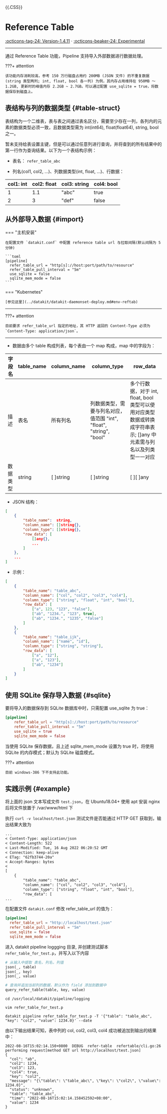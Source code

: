 {{.CSS}}

# Reference Table

[:octicons-tag-24: Version-1.4.11](../datakit/changelog.md#cl-1.4.11) ·
[:octicons-beaker-24: Experimental](../datakit/index.md#experimental)

---

通过 Reference Table 功能，Pipeline 支持导入外部数据进行数据处理。

???+ attention

    该功能内存消耗较高，参考 150 万行磁盘占用约 200MB (JSON 文件) 的不重复数据 (string 类型两列; int, float, bool 各一列) 为例，其内存占用维持在 950MB ～ 1.2GB, 更新时的峰值内存 2.2GB ~ 2.7GB。可以通过配置 use_sqlite = true，将数据保存到磁盘上。

## 表结构与列的数据类型 {#table-struct}

表结构为一个二维表，表与表之间通过表名区分，需要至少存在一列，各列内的元素的数据类型必须一致，且数据类型需为 int(int64), float(float64), string, bool 之一。

暂未支持给表设置主键，但是可以通过任意列进行查询，并将查到的所有结果中的第一行作为查询结果。以下为一个表结构示例：

- 表名： `refer_table_abc`

- 列名(col1, col2, ...)、列数据类型(int, float, ...)、行数据：

| col1: int | col2: float | col3: string | col4: bool |
| ---       | ---         | ---          | ---        |
| 1         | 1.1         | "abc"        | true       |
| 2         | 3           | "def"        | false      |

## 从外部导入数据 {#import}

=== "主机安装"

    在配置文件 `datakit.conf` 中配置 reference table url 与拉取间隔(默认间隔为 5 分钟)
    
    ```toml
    [pipeline]
      refer_table_url = "http[s]://host:port/path/to/resource"
      refer_table_pull_interval = "5m"
      use_sqlite = false
      sqlite_mem_mode = false
    ```

=== "Kubernetes"

    [参见这里](../datakit/datakit-daemonset-deploy.md#env-reftab)

---

???+ attention

    目前要求 refer_table_url 指定的地址，其 HTTP 返回的 Content-Type 必须为 `Content-Type: application/json`。

---

* 数据由多个 table 构成列表，每个表由一个 map 构成，map 中的字段为：

| 字段名   | table_name | column_name | column_type                                                         | row_data                                                                                                             |
| ---      | ---        | --          | --                                                                  | ---                                                                                                                  |
| 描述     | 表名       | 所有列名    | 列数据类型，需要与列名对应，值范围 "int", "float", "string", "bool" | 多个行数据，对于 int, float, bool 类型可以使用对应类型数据或转换成字符串表示; []any 中元素需与列名以及列类型一一对应 |
| 数据类型 | string     | [ ]string   | [ ]string                                                           | [ ][ ]any                                                                                                            |

* JSON 结构：
  
```json
[
    {
        "table_name":  string,
        "column_name": []string{},
        "column_type": []string{},
        "row_data": [
            []any{},
            ...
        ]
    },
    ...
]
```

* 示例：

```json
[
    {
        "table_name": "table_abc",
        "column_name": ["col", "col2", "col3", "col4"],
        "column_type": ["string", "float", "int", "bool"],
        "row_data": [
            ["a", 123, "123", "false"],
            ["ab", "1234.", "123", true],
            ["ab", "1234.", "1235", "false"]
        ]
    },
    {
        "table_name": "table_ijk",
        "column_name": ["name", "id"],
        "column_type": ["string", "string"],
        "row_data": [
            ["a", "12"],
            ["a", "123"],
            ["ab", "1234"]
        ]
    }
]
```

## 使用 SQLite 保存导入数据 {#sqlite}

要将导入的数据保存到 SQLite 数据库中时，只需配置 use_sqlite 为 true：

```toml
[pipeline]
    refer_table_url = "http[s]://host:port/path/to/resource"
    refer_table_pull_interval = "5m"
    use_sqlite = true
    sqlite_mem_mode = false
```

当使用 SQLite 保存数据，且上述 sqlite_mem_mode 设置为 true 时，将使用 SQLite 的内存模式；默认为 SQLite 磁盘模式。

???+ attention

    目前 windows-386 下不支持此功能。

## 实践示例 {#example}

将上面的 json 文本写成文件 `test.json`，在 Ubuntu18.04+ 使用 apt 安装 nginx 后将文件放置于 /var/www/html 下

执行 `curl -v localhost/test.json` 测试文件是否能通过 HTTP GET 获取到，输出结果大致为

```txt
...
< Content-Type: application/json
< Content-Length: 522
< Last-Modified: Tue, 16 Aug 2022 06:20:52 GMT
< Connection: keep-alive
< ETag: "62fb3744-20a"
< Accept-Ranges: bytes
< 
[
    {
        "table_name": "table_abc",
        "column_name": ["col", "col2", "col3", "col4"],
        "column_type": ["string", "float", "int", "bool"],
        "row_data": [
...
```

在配置文件 `datakit.conf` 修改 refer_table_url 的值为：

```toml
[pipeline]
  refer_table_url = "http://localhost/test.json"
  refer_table_pull_interval = "5m"
  use_sqlite = false
  sqlite_mem_mode = false
```

进入 datakit pipeline loggging 目录, 并创建测试脚本 `refer_table_for_test.p`，并写入以下内容

```python
# 从输入中提取 表名，列名，列值
json(_, table)
json(_, key)
json(_, value)

# 查询并追加当前列的数据，默认作为 field 添加到数据中
query_refer_table(table, key, value)
```

```shell
cd /usr/local/datakit/pipeline/logging

vim refer_table_for_test.p

datakit pipeline refer_table_for_test.p -T '{"table": "table_abc", "key": "col2", "value": 1234.0}' --date
```

由以下输出结果可知，表中列的 col, col2, col3, col4 成功被追加到输出的结果中：

```shell
2022-08-16T15:02:14.150+0800  DEBUG  refer-table  refertable/cli.go:26  performing request[method GET url http://localhost/test.json]
{
  "col": "ab",
  "col2": 1234,
  "col3": 123,
  "col4": true,
  "key": "col2",
  "message": "{\"table\": \"table_abc\", \"key\": \"col2\", \"value\": 1234.0}",
  "status": "unknown",
  "table": "table_abc",
  "time": "2022-08-16T15:02:14.158452592+08:00",
  "value": 1234
}
```
